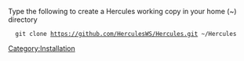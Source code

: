 Type the following to create a Hercules working copy in your home (~) directory

`  git clone `[`https://github.com/HerculesWS/Hercules.git`](https://github.com/HerculesWS/Hercules.git)` ~/Hercules`

[Category:Installation](Category:Installation "wikilink")
